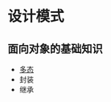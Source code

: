 # 设计模式

## 面向对象的基础知识
- [多态](https://github.com/aimeefe/design-patterns/blob/master/base_dt.md)
- 封装
- 继承
